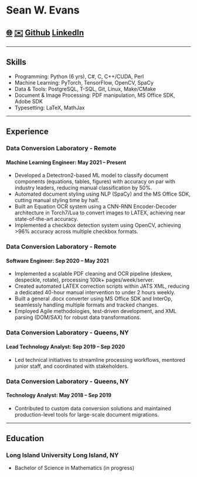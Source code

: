 # Sean W. Evans

## [🌐](https://SeanWEvans.com) [✉️](Sean@SeanWEvans.com) [Github](https://github.com/SeanWEvans) [LinkedIn](https://www.linkedin.com/in/sean-evans-49398229b/)

---

## Skills

- Programming: Python (6 yrs), C#, C, C++/CUDA, Perl
- Machine Learning: PyTorch, TensorFlow, OpenCV, SpaCy
- Data & Tools: PostgreSQL, T-SQL, Git, Linux, Make/CMake
- Document & Image Processing: PDF manipulation, MS Office SDK, Adobe SDK
- Typesetting: LaTeX, MathJax

---

## Experience

### Data Conversion Laboratory - Remote
#### Machine Learning Engineer: May 2021 – Present
- Developed a Detectron2-based ML model to classify document components (equations, tables, figures)
with accuracy on par with industry leaders, reducing manual classification by 50%.
- Automated document styling using NLP (SpaCy) and the MS Office SDK, cutting manual styling time
by half.
- Built an Equation OCR system using a CNN-RNN Encoder-Decoder architecture in Torch7/Lua to convert
images to LATEX, achieving near state-of-the-art accuracy.
- Implemented a checkbox detection system using OpenCV, achieving >96% accuracy across multiple
checkbox formats.

### Data Conversion Laboratory - Remote
#### Software Engineer: Sep 2020 – May 2021
- Implemented a scalable PDF cleaning and OCR pipeline (deskew, despeckle, rotate), processing 100k+
pages/week/server.
- Created automated LATEX correction scripts within JATS XML, reducing a dedicated 40-hour manual
intervention to under 2 hours weekly.
- Built a general .docx converter using MS Office SDK and InterOp, seamlessly handling multiple formats
and tracked changes.
- Employed Agile methodologies, test-driven development, and XML parsing (DOM/SAX) for robust data
transformations.

### Data Conversion Laboratory - Queens, NY
#### Lead Technology Analyst: Sep 2019 – Sep 2020
- Led technical initiatives to streamline processing workflows, mentored junior staff, and coordinated with
stakeholders.

### Data Conversion Laboratory - Queens, NY
#### Technology Analyst: May 2018 – Sep 2019
- Contributed to custom data conversion solutions and maintained production-level tools for large-scale
document migrations.

---

## Education
### Long Island University Long Island, NY
- Bachelor of Science in Mathematics (in progress)
